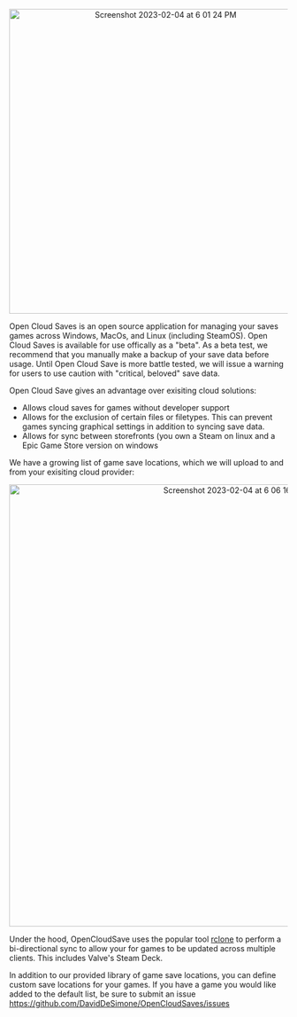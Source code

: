 

<p align="center">
<img width="550" alt="Screenshot 2023-02-04 at 6 01 24 PM" src="https://user-images.githubusercontent.com/7245174/216797736-dbf39f33-2ce4-4ef5-9565-deb24aa95952.png">
</p>



Open Cloud Saves is an open source application for managing your saves games across Windows, MacOs, and Linux (including SteamOS). Open Cloud Saves is available for use offically as a "beta". As a beta test, we recommend that you manually make a backup of your save data before usage. Until Open Cloud Save is more battle tested, we will issue a warning for users to use caution with "critical, beloved" save data. 

Open Cloud Save gives an advantage over exisiting cloud solutions:

* Allows cloud saves for games without developer support
* Allows for the exclusion of certain files or filetypes. This can prevent games syncing graphical settings in addition to syncing save data. 
* Allows for sync between storefronts (you own a Steam on linux and a Epic Game Store version on windows

We have a growing list of game save locations, which we will upload to and from your exisiting cloud provider:


<p align="center">
  <img width="798" alt="Screenshot 2023-02-04 at 6 06 16 PM" src="https://user-images.githubusercontent.com/7245174/216797838-82411ebf-3bba-46bb-a277-9d6e35595806.png">
 </p>

Under the hood, OpenCloudSave uses the popular tool [rclone](https://github.com/rclone/rclone) to perform a bi-directional sync to allow your for games to be updated across multiple clients. This includes Valve's Steam Deck. 



In addition to our provided library of game save locations, you can define custom save locations for your games. If you have a game you would like added to the default list, be sure to submit an issue https://github.com/DavidDeSimone/OpenCloudSaves/issues


